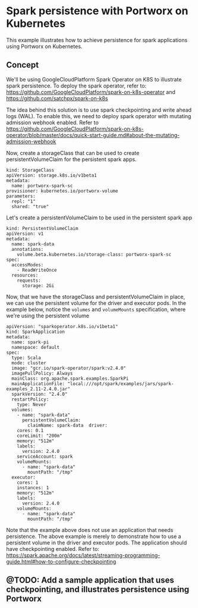 # Spark persistence with Portworx on Kubernetes
This example illustrates how to achieve persistence for spark applications using Portworx on Kubernetes.


## Concept
We'll be using GoogleCloudPlatform Spark Operator on K8S to illustrate spark persistence. To deploy the spark operator, refer to: https://github.com/GoogleCloudPlatform/spark-on-k8s-operator and https://github.com/satchpx/spark-on-k8s


The idea behind this solution is to use spark checkpointing and write ahead logs (WAL). To enable this, we need to deploy spark operator with mutating admission webhook enabled. Refer to https://github.com/GoogleCloudPlatform/spark-on-k8s-operator/blob/master/docs/quick-start-guide.md#about-the-mutating-admission-webhook


Now, create a storageClass that can be used to create persistentVolumeClaim for the persistent spark apps.
```
kind: StorageClass
apiVersion: storage.k8s.io/v1beta1
metadata:
  name: portworx-spark-sc
provisioner: kubernetes.io/portworx-volume
parameters:
  repl: "1"
  shared: "true"
```

Let's create a persistentVolumeClaim to be used in the persistent spark app
```
kind: PersistentVolumeClaim
apiVersion: v1
metadata:
  name: spark-data
  annotations:
    volume.beta.kubernetes.io/storage-class: portworx-spark-sc
spec:
  accessModes:
    - ReadWriteOnce
  resources:
    requests:
      storage: 2Gi
```

Now, that we have the storageClass and persistentVolumeClaim in place, we can use the persistent volume for the driver and executor pods.
In the example below, notice the `volumes` and `volumeMounts` specification, where we're using the persistent volume
```
apiVersion: "sparkoperator.k8s.io/v1beta1"
kind: SparkApplication
metadata:
  name: spark-pi
  namespace: default
spec:
  type: Scala
  mode: cluster
  image: "gcr.io/spark-operator/spark:v2.4.0"
  imagePullPolicy: Always
  mainClass: org.apache.spark.examples.SparkPi
  mainApplicationFile: "local:///opt/spark/examples/jars/spark-examples_2.11-2.4.0.jar"
  sparkVersion: "2.4.0"
  restartPolicy:
    type: Never
  volumes:
    - name: "spark-data"
      persistentVolumeClaim:
        claimName: spark-data  driver:
    cores: 0.1
    coreLimit: "200m"
    memory: "512m"
    labels:
      version: 2.4.0
    serviceAccount: spark
    volumeMounts:
      - name: "spark-data"
        mountPath: "/tmp"
  executor:
    cores: 1
    instances: 1
    memory: "512m"
    labels:
      version: 2.4.0
    volumeMounts:
      - name: "spark-data"
        mountPath: "/tmp"
```

Note that the example above does not use an application that needs persistence. The above example is merely to demonstrate how to use a persistent volume in the driver and executor pods.
The application should have checkpointing enabled. Refer to: https://spark.apache.org/docs/latest/streaming-programming-guide.html#how-to-configure-checkpointing

## @TODO: Add a sample application that uses checkpointing, and illustrates persistence using Portworx
